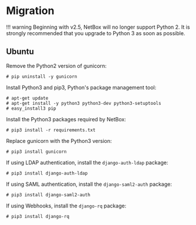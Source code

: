 # Migration

!!! warning
    Beginning with v2.5, NetBox will no longer support Python 2. It is strongly recommended that you upgrade to Python 3 as soon as possible.

## Ubuntu

Remove the Python2 version of gunicorn:

```no-highlight
# pip uninstall -y gunicorn
```

Install Python3 and pip3, Python's package management tool:

```no-highlight
# apt-get update
# apt-get install -y python3 python3-dev python3-setuptools
# easy_install3 pip
```

Install the Python3 packages required by NetBox:

```no-highlight
# pip3 install -r requirements.txt
```

Replace gunicorn with the Python3 version:

```no-highlight
# pip3 install gunicorn
```

If using LDAP authentication, install the `django-auth-ldap` package:

```no-highlight
# pip3 install django-auth-ldap
```

If using SAML authentication, install the `django-saml2-auth` package:

```no-highlight
# pip3 install django-saml2-auth
```

If using Webhooks, install the `django-rq` package:

```no-highlight
# pip3 install django-rq
```
